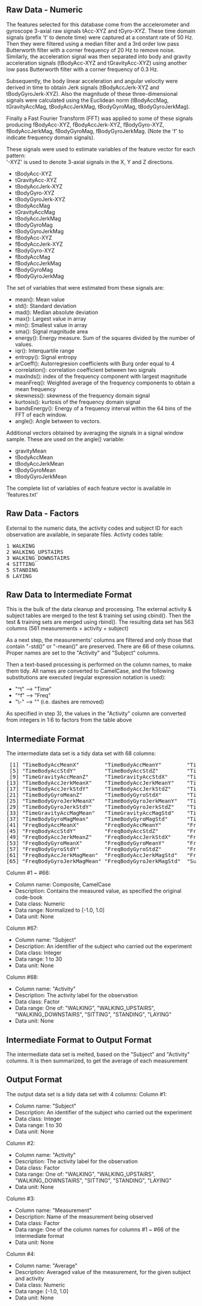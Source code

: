 Raw Data - Numeric
--------

The features selected for this database come from the accelerometer and gyroscope 3-axial raw signals tAcc-XYZ and tGyro-XYZ. These time domain signals (prefix 't' to denote time) were captured at a constant rate of 50 Hz. Then they were filtered using a median filter and a 3rd order low pass Butterworth filter with a corner frequency of 20 Hz to remove noise. Similarly, the acceleration signal was then separated into body and gravity acceleration signals (tBodyAcc-XYZ and tGravityAcc-XYZ) using another low pass Butterworth filter with a corner frequency of 0.3 Hz. 

Subsequently, the body linear acceleration and angular velocity were derived in time to obtain Jerk signals (tBodyAccJerk-XYZ and tBodyGyroJerk-XYZ). Also the magnitude of these three-dimensional signals were calculated using the Euclidean norm (tBodyAccMag, tGravityAccMag, tBodyAccJerkMag, tBodyGyroMag, tBodyGyroJerkMag). 

Finally a Fast Fourier Transform (FFT) was applied to some of these signals producing fBodyAcc-XYZ, fBodyAccJerk-XYZ, fBodyGyro-XYZ, fBodyAccJerkMag, fBodyGyroMag, fBodyGyroJerkMag. (Note the 'f' to indicate frequency domain signals). 

These signals were used to estimate variables of the feature vector for each pattern:  
'-XYZ' is used to denote 3-axial signals in the X, Y and Z directions.


* tBodyAcc-XYZ
* tGravityAcc-XYZ
* tBodyAccJerk-XYZ
* tBodyGyro-XYZ
* tBodyGyroJerk-XYZ
* tBodyAccMag
* tGravityAccMag
* tBodyAccJerkMag
* tBodyGyroMag
* tBodyGyroJerkMag
* fBodyAcc-XYZ
* fBodyAccJerk-XYZ
* fBodyGyro-XYZ
* fBodyAccMag
* fBodyAccJerkMag
* fBodyGyroMag
* fBodyGyroJerkMag

The set of variables that were estimated from these signals are: 

* mean(): Mean value
* std(): Standard deviation
* mad(): Median absolute deviation 
* max(): Largest value in array
* min(): Smallest value in array
* sma(): Signal magnitude area
* energy(): Energy measure. Sum of the squares divided by the number of values. 
* iqr(): Interquartile range 
* entropy(): Signal entropy
* arCoeff(): Autorregresion coefficients with Burg order equal to 4
* correlation(): correlation coefficient between two signals
* maxInds(): index of the frequency component with largest magnitude
* meanFreq(): Weighted average of the frequency components to obtain a mean frequency
* skewness(): skewness of the frequency domain signal 
* kurtosis(): kurtosis of the frequency domain signal 
* bandsEnergy(): Energy of a frequency interval within the 64 bins of the FFT of each window.
* angle(): Angle between to vectors.

Additional vectors obtained by averaging the signals in a signal window sample. These are used on the angle() variable:

* gravityMean
* tBodyAccMean
* tBodyAccJerkMean
* tBodyGyroMean
* tBodyGyroJerkMean

The complete list of variables of each feature vector is available in 'features.txt'

Raw Data - Factors
--------
External to the numeric data, the activity codes and subject ID for each observation are available, in separate files. Activty codes table:
<pre>
1 WALKING
2 WALKING_UPSTAIRS
3 WALKING_DOWNSTAIRS
4 SITTING
5 STANDING
6 LAYING 
</pre>

Raw Data to Intermediate Format
-------
This is the bulk of the data cleanup and processing. The external activity & subject tables are merged to the test & training set using cbind(). Then the test & training sets are merged using rbind(). The resulting data set has 563 columns (561 measurements + activity + subject)

As a next step, the measurements' columns are filtered and only those that contain "-std()" or "-mean()" are preserved. There are 66 of these columns. Proper names are set to the "Activity" and "Subject" columns.

Then a text-based processing is performed on the column names, to make them tidy. All names are converted to CamelCase, and the following substitutions are executed (regular expression notation is used):

* "^t" --> "Time"
* "^f" --> "Freq"
* "\\-" --> "" (i.e. dashes are removed)

As specified in step 3), the values in the "Activity" column are converted from integers in 1:6 to factors from the table above


Intermediate Format
----
The intermediate data set is a tidy data set with 68 columns:
<pre>
 [1] "TimeBodyAccMeanX"        "TimeBodyAccMeanY"        "TimeBodyAccMeanZ"        "TimeBodyAccStdX"        
 [5] "TimeBodyAccStdY"         "TimeBodyAccStdZ"         "TimeGravityAccMeanX"     "TimeGravityAccMeanY"    
 [9] "TimeGravityAccMeanZ"     "TimeGravityAccStdX"      "TimeGravityAccStdY"      "TimeGravityAccStdZ"     
[13] "TimeBodyAccJerkMeanX"    "TimeBodyAccJerkMeanY"    "TimeBodyAccJerkMeanZ"    "TimeBodyAccJerkStdX"    
[17] "TimeBodyAccJerkStdY"     "TimeBodyAccJerkStdZ"     "TimeBodyGyroMeanX"       "TimeBodyGyroMeanY"      
[21] "TimeBodyGyroMeanZ"       "TimeBodyGyroStdX"        "TimeBodyGyroStdY"        "TimeBodyGyroStdZ"       
[25] "TimeBodyGyroJerkMeanX"   "TimeBodyGyroJerkMeanY"   "TimeBodyGyroJerkMeanZ"   "TimeBodyGyroJerkStdX"   
[29] "TimeBodyGyroJerkStdY"    "TimeBodyGyroJerkStdZ"    "TimeBodyAccMagMean"      "TimeBodyAccMagStd"      
[33] "TimeGravityAccMagMean"   "TimeGravityAccMagStd"    "TimeBodyAccJerkMagMean"  "TimeBodyAccJerkMagStd"  
[37] "TimeBodyGyroMagMean"     "TimeBodyGyroMagStd"      "TimeBodyGyroJerkMagMean" "TimeBodyGyroJerkMagStd" 
[41] "FreqBodyAccMeanX"        "FreqBodyAccMeanY"        "FreqBodyAccMeanZ"        "FreqBodyAccStdX"        
[45] "FreqBodyAccStdY"         "FreqBodyAccStdZ"         "FreqBodyAccJerkMeanX"    "FreqBodyAccJerkMeanY"   
[49] "FreqBodyAccJerkMeanZ"    "FreqBodyAccJerkStdX"     "FreqBodyAccJerkStdY"     "FreqBodyAccJerkStdZ"    
[53] "FreqBodyGyroMeanX"       "FreqBodyGyroMeanY"       "FreqBodyGyroMeanZ"       "FreqBodyGyroStdX"       
[57] "FreqBodyGyroStdY"        "FreqBodyGyroStdZ"        "FreqBodyAccMagMean"      "FreqBodyAccMagStd"      
[61] "FreqBodyAccJerkMagMean"  "FreqBodyAccJerkMagStd"   "FreqBodyGyroMagMean"     "FreqBodyGyroMagStd"     
[65] "FreqBodyGyroJerkMagMean" "FreqBodyGyroJerkMagStd"  "Subject"                 "Activity"          
</pre>
Column #1 ~ #66:

* Column name: Composite, CamelCase
* Description: Contains the measured value, as specified the original code-book
* Data class: Numeric
* Data range: Normalized to [-1.0, 1.0]
* Data unit: None

Column #67:

* Column name: "Subject"
* Description: An identifier of the subject who carried out the experiment
* Data class: Integer
* Data range: 1 to 30
* Data unit: None

Column #68:

* Column name: "Activity"
* Description: The activity label for the observation
* Data class: Factor
* Data range: One of: "WALKING", "WALKING_UPSTAIRS", "WALKING_DOWNSTAIRS", "SITTING", "STANDING", "LAYING"
* Data unit: None

Intermediate Format to Output Format
-------
The intermediate data set is melted, based on the "Subject" and "Activity" columns. It is then summarized, to get the average of each measurement

Output Format
-------------
The output data set is a tidy data set with 4 columns:
Column #1:

* Column name: "Subject"
* Description: An identifier of the subject who carried out the experiment
* Data class: Integer
* Data range: 1 to 30
* Data unit: None

Column #2:

* Column name: "Activity"
* Description: The activity label for the observation
* Data class: Factor
* Data range: One of: "WALKING", "WALKING_UPSTAIRS", "WALKING_DOWNSTAIRS", "SITTING", "STANDING", "LAYING"
* Data unit: None

Column #3:

* Column name: "Measurement"
* Description: Name of the measurement being observed
* Data class: Factor
* Data range: One of the column names for columns #1 ~ #66 of the intermediate format
* Data unit: None

Column #4:

* Column name: "Average"
* Description: Averaged value of the measurement, for the given subject and activity
* Data class: Numeric
* Data range: [-1.0, 1.0]
* Data unit: None
